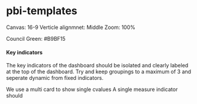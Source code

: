 # pbi-templates



Canvas: 16-9
Verticle alignmnet: Middle
Zoom: 100%


Council Green: #B9BF15


#### Key indicators

The key indicators of the dashboard should be isolated and clearly labeled at the top of the dashboard. Try and keep groupings to a maximum of 3 and seperate dynamic from fixed indicators.

We use a multi card to show single cvalues A single measure indicator should 
